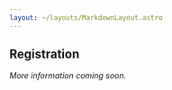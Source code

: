 ```yaml
---
layout: ~/layouts/MarkdownLayout.astro
---
```


## Registration

_More information coming soon._

<!-- ### Registration fees

| Table Heading 1 | Table Heading 2 | Center align |
| :-------------- | :-------------- | :----------: |
| Item 1          | Item 2          |    Item 3    |
| Item 1          | Item 2          |    Item 3    |
| Item 1          | Item 2          |    Item 3    |
| Item 1          | Item 2          |    Item 3    |
| Item 1          | Item 2          |    Item 3    |

### Eventbright

Register at [Eventbright](https://www.eventbrite.co.uk/) -->
